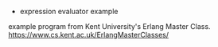 * expression evaluator example

example program from Kent University's Erlang Master Class.
https://www.cs.kent.ac.uk/ErlangMasterClasses/

